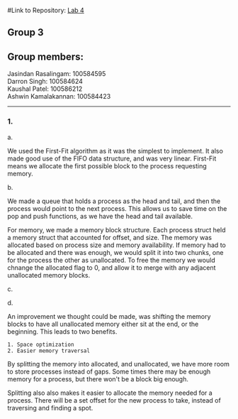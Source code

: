 #Link to Repository: [Lab 4](https://github.com/AshwinK97/Operating-Systems/tree/master/Labs/Lab%204)

## Group 3

## Group members:

Jasindan Rasalingam: 100584595  
Darron Singh: 100584624  
Kaushal Patel: 100586212  
Ashwin Kamalakannan: 100584423



---

### 1.

a. 

We used the First-Fit algorithm as it was the simplest to implement. It also made good use of the FIFO data structure, and was very linear. First-Fit means we allocate the first possible block to the process requesting memory.

b.

We made a queue that holds a process as the head and tail, and then the process would point to the next process. This allows us to save time on the pop and push functions, as we have the head and tail available. 

For memory, we made a memory block structure. Each process struct held a memory struct that accounted for offset, and size. The memory was allocated based on process size and memory availability. If memory had to be allocated and there was enough, we would split it into two chunks, one for the process the other as unallocated. To free the memory we would chnange the allocated flag to 0, and allow it to merge with any adjacent unallocated memory blocks.

c.

d.

An improvement we thought could be made, was shifting the memory blocks to have all unallocated memory either sit at the end, or the beginning. This leads to two benefits.

	1. Space optimization
	2. Easier memory traversal

By splitting the memory into allocated, and unallocated, we have more room to store processes instead of gaps. Some times there may be enough memory for a process, but there won't be a block big enough.

Splitting also also makes it easier to allocate the memory needed for a process. There will be a set offset for the new process to take, instead of traversing and finding a spot. 